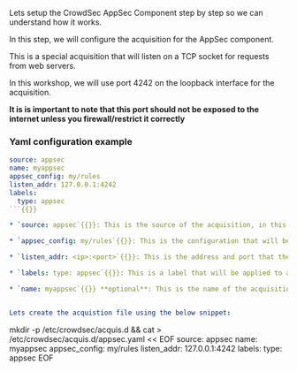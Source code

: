 Lets setup the CrowdSec AppSec Component step by step so we can understand how it works.

In this step, we will configure the acquisition for the AppSec component.

This is a special acquisition that will listen on a TCP socket for requests from web servers.

In this workshop, we will use port 4242 on the loopback interface for the acquisition.

**It is is important to note that this port should not be exposed to the internet unless you firewall/restrict it correctly**

### Yaml configuration example

```yaml
source: appsec
name: myappsec
appsec_config: my/rules
listen_addr: 127.0.0.1:4242
labels:
  type: appsec
```{{}}

* `source: appsec`{{}}: This is the source of the acquisition, in this case it is the AppSec component. (It must be `appsec`{{}} putting any other value will cause the acquisition to fail)

* `appsec_config: my/rules`{{}}: This is the configuration that will be used by the AppSec component. In this case, we are going to create one from scratch called `my/rules`{{}}.

* `listen_addr: <ip>:<port>`{{}}: This is the address and port that the acquisition will listen on. In this case, we are going to use `127.0.0.1:4242`{{}}.

* `labels: type: appsec`{{}}: This is a label that will be applied to all events generated by this acquisition. Type `appsec`{{}} is mandatory.

* `name: myappsec`{{}} **optional**: This is the name of the acquisition, it can be anything you want. This is useful when you have multiple acquisitions as the name is provided within the log line.


Lets create the acquistion file using the below snippet:

```
mkdir -p /etc/crowdsec/acquis.d && cat > /etc/crowdsec/acquis.d/appsec.yaml << EOF
source: appsec
name: myappsec
appsec_config: my/rules
listen_addr: 127.0.0.1:4242
labels:
  type: appsec
EOF
```{{execute T1}}
